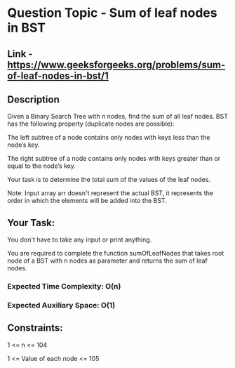 # Question Topic - Sum of leaf nodes in BST


## Link - https://www.geeksforgeeks.org/problems/sum-of-leaf-nodes-in-bst/1


## Description

Given a Binary Search Tree with n nodes, find the sum of all leaf nodes. BST has the following property (duplicate nodes are possible):

The left subtree of a node contains only nodes with keys less than the node’s key.

The right subtree of a node contains only nodes with keys greater than or equal to the node’s key.

Your task is to determine the total sum of the values of the leaf nodes.

Note: Input array arr doesn't represent the actual BST, it represents the order in which the elements will be added into the BST.

## Your Task:

You don't have to take any input or print anything.

You are required to complete the function sumOfLeafNodes that takes root node of a BST with n nodes as parameter and returns the sum of leaf nodes. 

### Expected Time Complexity: O(n)

### Expected Auxiliary Space: O(1)

## Constraints:

1 <= n <= 104

1 <= Value of each node <= 105
